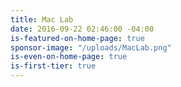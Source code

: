 ```yaml
---
title: Mac Lab
date: 2016-09-22 02:46:00 -04:00
is-featured-on-home-page: true
sponsor-image: "/uploads/MacLab.png"
is-even-on-home-page: true
is-first-tier: true
---
```


